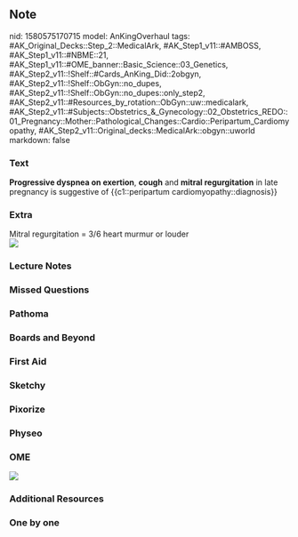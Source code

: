 ## Note
nid: 1580575170715
model: AnKingOverhaul
tags: #AK_Original_Decks::Step_2::MedicalArk, #AK_Step1_v11::#AMBOSS, #AK_Step1_v11::#NBME::21, #AK_Step1_v11::#OME_banner::Basic_Science::03_Genetics, #AK_Step2_v11::!Shelf::#Cards_AnKing_Did::2obgyn, #AK_Step2_v11::!Shelf::ObGyn::no_dupes, #AK_Step2_v11::!Shelf::ObGyn::no_dupes::only_step2, #AK_Step2_v11::#Resources_by_rotation::ObGyn::uw::medicalark, #AK_Step2_v11::#Subjects::Obstetrics_&_Gynecology::02_Obstetrics_REDO::01_Pregnancy::Mother::Pathological_Changes::Cardio::Peripartum_Cardiomyopathy, #AK_Step2_v11::Original_decks::MedicalArk::obgyn::uworld
markdown: false

### Text
<b>Progressive dyspnea on exertion</b>, <b>cough</b> and <b>mitral
regurgitation</b> in late pregnancy is suggestive of
{{c1::peripartum cardiomyopathy::diagnosis}}

### Extra
<div>
  Mitral regurgitation = 3/6 heart murmur or louder
</div><img src=
"paste-1bb2dadc1bf1d8a2dfeac67b63cf4f59155509cf.jpg">

### Lecture Notes


### Missed Questions


### Pathoma


### Boards and Beyond


### First Aid


### Sketchy


### Pixorize


### Physeo


### OME
<div class="ome-widget">
  <a href="https://onlinemeded.org/spa/obgyn?ref=anki"><img src=
  "_OME_AnkiFlashcards_Topic_3.png"></a>
</div>

### Additional Resources


### One by one

